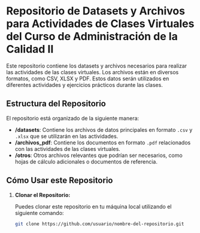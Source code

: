 # Repositorio de Datasets y Archivos para Actividades de Clases Virtuales del Curso de Administración de la Calidad II

Este repositorio contiene los datasets y archivos necesarios para realizar las actividades de las clases virtuales. Los archivos están en diversos formatos, como CSV, XLSX y PDF. Estos datos serán utilizados en diferentes actividades y ejercicios prácticos durante las clases.

## Estructura del Repositorio

El repositorio está organizado de la siguiente manera:


- **/datasets**: Contiene los archivos de datos principales en formato `.csv` y `.xlsx` que se utilizarán en las actividades.
- **/archivos_pdf**: Contiene los documentos en formato `.pdf` relacionados con las actividades de las clases virtuales.
- **/otros**: Otros archivos relevantes que podrían ser necesarios, como hojas de cálculo adicionales o documentos de referencia.

## Cómo Usar este Repositorio

1. **Clonar el Repositorio:**

   Puedes clonar este repositorio en tu máquina local utilizando el siguiente comando:

   ```bash
   git clone https://github.com/usuario/nombre-del-repositorio.git
